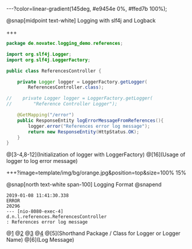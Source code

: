 ---?color=linear-gradient(145deg, #e9454e 0%, #ffed7b 100%);

@snap[midpoint text-white]
Logging with slf4j and Logback

+++

```java
package de.novatec.logging_demo.references;

import org.slf4j.Logger;
import org.slf4j.LoggerFactory;

public class ReferencesController {

    private Logger logger = LoggerFactory.getLogger(
        ReferencesController.class);

//    private Logger logger = LoggerFactory.getLogger(
//        "Reference Controller Logger");

    @GetMapping("/error")
    public ResponseEntity logErrorMessageFromReferences(){
        logger.error("References error log message");
        return new ResponseEntity(HttpStatus.OK);
    }
}
```

@[3-4,8-12](Initialization of logger with LoggerFactory)
@[16](Usage of logger to log error message)

+++?image=template/img/bg/orange.jpg&position=top&size=100% 15%

@snap[north text-white span-100]
Logging Format
@snapend


```log
2019-01-08 11:41:30.338
ERROR
20296
--- [nio-8080-exec-4]
d.n.l.references.ReferencesController
: References error log message
```

@[1](Timestamp)
@[2](Severity)
@[3](PID)
@[4](Thread)
@[5](Shorthand Package / Class for Logger or Logger Name)
@[6](Log Message)
